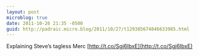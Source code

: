 ```yaml
---
layout: post
microblog: true
date: 2011-10-26 21:35 -0500
guid: http://padraic.micro.blog/2011/10/27/t129385674846633985.html
---
```

Explaining Steve’s tagless Merc [http://t.co/Sgj6IbxE](http://t.co/Sgj6IbxE)
